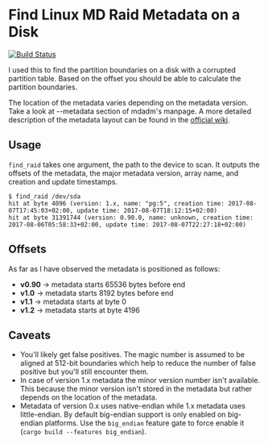 # Find Linux MD Raid Metadata on a Disk

[![Build Status](https://travis-ci.org/pgerber/find-md-raid.svg?branch=master)](https://travis-ci.org/pgerber/find-md-raid)

I used this to find the partition boundaries on a disk with a corrupted partition table.
Based on the offset you should be able to calculate the partition boundaries.

The location of the metadata varies depending on the metadata version. Take a look at
--metadata section of mdadm's manpage. A more detailed description of the metadata layout
can be found in the [official wiki](https://raid.wiki.kernel.org/index.php/RAID_superblock_formats).

## Usage

`find_raid` takes one argument, the path to the device to scan. It outputs the offsets of
the metadata, the major metadata version, array name, and creation and update timestamps.

```
$ find_raid /dev/sda
hit at byte 4096 (version: 1.x, name: "pg:5", creation time: 2017-08-07T17:45:03+02:00, update time: 2017-08-07T18:12:15+02:00)
hit at byte 31391744 (version: 0.90.0, name: unknown, creation time: 2017-08-06T05:58:33+02:00, update time: 2017-08-07T22:27:18+02:00)
```

## Offsets

As far as I have observed the metadata is positioned as follows:

* **v0.90** → metadata starts 65536 bytes before end
* **v1.0** → metadata starts 8192 bytes before end
* **v1.1** → metadata starts at byte 0
* **v1.2** → metadata starts at byte 4196

## Caveats

* You'll likely get false positives. The magic number is assumed to be aligned at
  512-bit boundaries which help to reduce the number of false positive but you'll still
  encounter them.
* In case of version 1.x metadata the minor version number isn't available. This because the minor version isn't stored
  in the metadata but rather depends on the location of the metadata.
* Metadata of version 0.x uses native-endian while 1.x metadata uses little-endian. By default big-endian support is only
  enabled on big-endian platforms. Use the `big_endian` feature gate to force enable it (`cargo build --features big_endian`).
